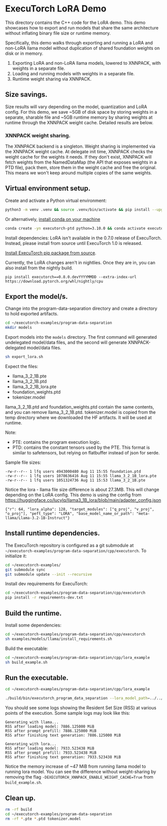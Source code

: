 # ExecuTorch LoRA Demo

This directory contains the C++ code for the LoRA demo. This demo showcases how to export and run models that share the same architecture without inflating binary file size or runtime memory.

Specifically, this demo walks through exporting and running a LoRA and non-LoRA llama model without duplication of shared foundation weights on disk or in memory.

1. Exporting LoRA and non-LoRA llama models, lowered to XNNPACK, with weights in a separate file.
2. Loading and running models with weights in a separate file.
3. Runtime weight sharing via XNNPACK.

## Size savings.

Size results will vary depending on the model, quantization and LoRA config. For this demo, we save ~5GB of disk space by storing weights in a separate, sharable file and ~5GB runtime memory by sharing weights at runtime through the XNNPACK weight cache. Detailed results are below.

### XNNPACK weight sharing.

The XNNPACK backend is a singleton. Weight sharing is implemented via the XNNPACK weight cache. At delegate init time, XNNPACK checks the weight cache for the weights it needs. If they don't exist, XNNPACK will fetch weights from the NamedDataMap (the API that exposes weights in a PTD file), pack them, store them in the weight cache and free the original. This means we won't keep around multiple copies of the same weights.

## Virtual environment setup.
Create and activate a Python virtual environment:
```bash
python3 -m venv .venv && source .venv/bin/activate && pip install --upgrade pip
```
Or alternatively, [install conda on your machine](https://conda.io/projects/conda/en/latest/user-guide/install/index.html)
```bash
conda create -yn executorch-ptd python=3.10.0 && conda activate executorch-ptd
```

Install dependencies:
LoRA isn't available in the 0.7.0 release of ExecuTorch. Instead, please install from source until ExecuTorch 1.0 is released.

[Install ExecuTorch pip package from source](https://docs.pytorch.org/executorch/stable/using-executorch-building-from-source.html#install-executorch-pip-package-from-source).

Currently, the LoRA changes aren't in nightlies. Once they are in, you can also install from the nightly build.
```
pip install executorch==0.8.0.devYYYYMMDD --extra-index-url https://download.pytorch.org/whl/nightly/cpu
```

## Export the model/s.
Change into the program-data-separation directory and create a directory to hold exported artifacts.
```bash
cd ~/executorch-examples/program-data-separation
mkdir models
```

Export models into the `models` directory. The first command will generated undelegated model/data files, and the second will generate XNNPACK-delegated model/data files.
```bash
sh export_lora.sh
```
Expect the files:
- llama_3_2_1B.pte
- llama_3_2_1B.ptd
- llama_3_2_1B_lora.pte
- foundation_weights.ptd
- tokenizer.model

llama_3_2_1B.ptd and foundation_weights.ptd contain the same contents, and you can remove llama_3_2_1B.ptd.
tokenizer.model is copied from the temp directory where we downloaded the HF artifacts. It will be used at runtime.

Note:
- PTE: contains the program execution logic.
- PTD: contains the constant tensors used by the PTE. This format is similar to safetensors, but relying on flatbuffer instead of json for serde.

Sample file sizes:
```
-rw-r--r-- 1 lfq users 4943000480 Aug 11 15:55 foundation.ptd
-rw-r--r-- 1 lfq users 1078636416 Aug 11 15:55 llama_3_2_1B_lora.pte
-rw-r--r-- 1 lfq users 1051324736 Aug 11 15:53 llama_3_2_1B.pte
```

Notice the lora - llama file size difference is about 27.3MB. This will change depending on the LoRA config. This demo is using the config from https://huggingface.co/lucylq/llama3_1B_lora/blob/main/adapter_config.json
```
{"r": 64, "lora_alpha": 128, "target_modules": ["q_proj", "v_proj", "o_proj"], "peft_type": "LORA", "base_model_name_or_path": "meta-llama/Llama-3.2-1B-Instruct"}
```

## Install runtime dependencies.
The ExecuTorch repository is configured as a git submodule at `~/executorch-examples/program-data-separation/cpp/executorch`.  To initialize it:
```bash
cd ~/executorch-examples/
git submodule sync
git submodule update --init --recursive
```
Install dev requirements for ExecuTorch:

```bash
cd ~/executorch-examples/program-data-separation/cpp/executorch
pip install -r requirements-dev.txt
```

## Build the runtime.
Install some dependencies:
```bash
cd ~/executorch-examples/program-data-separation/cpp/executorch
sh examples/models/llama/install_requirements.sh
```

Build the executable:
```bash
cd ~/executorch-examples/program-data-separation/cpp/lora_example
sh build_example.sh
```

## Run the executable.
```bash
cd ~/executorch-examples/program-data-separation/cpp/lora_example

./build/bin/executorch_program_data_separation --lora_model_path=../../llama_3_2_1B_lora.pte --llama_model_path=../../llama_3_2_1B.pte --tokenizer_path=../../tokenizer.model --foundation_weights_path=../../foundation.ptd
```

You should see some logs showing the Resident Set Size (RSS) at various points of the execution. Some sample logs may look like this:

```
Generating with llama...
RSS after loading model: 7886.125000 MiB
RSS after prompt prefill: 7886.125000 MiB
RSS after finishing text generation: 7886.125000 MiB

Generating with lora...
RSS after loading model: 7933.523438 MiB
RSS after prompt prefill: 7933.523438 MiB
RSS after finishing text generation: 7933.523438 MiB
```
Notice the memory increase of ~47 MiB from running llama model to running lora model. You can see the difference without weight-sharing by removing the flag `-DEXECUTORCH_XNNPACK_ENABLE_WEIGHT_CACHE=True` from `build_example.sh`.

## Clean up.
```bash
rm -rf build
cd ~/executorch-examples/program-data-separation
rm -rf *.pte *.ptd tokenizer.model
```

